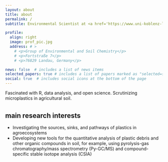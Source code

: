 ```yaml
---
layout: about
title: about
permalink: /
subtitle: Environmental Scientist at <a href='https://www.uni-koblenz-landau.de/'>University of Koblenz–Landau</a>, iES Landau, Institute for Environmental Sciences.

profile:
  align: right
  image: prof_pic.jpg
  address: # >
    # <p>Group of Environmental and Soil Chemistry</p>
    # <p>Fortstraße 7</p>
    # <p>76829 Landau, Germany</p>

news: false  # includes a list of news items
selected_papers: true # includes a list of papers marked as "selected={true}"
social: true  # includes social icons at the bottom of the page
---
```


Fascinated with R, data analysis, and open science.
Scrutinizing microplastics in agricultural soil.

<p style="margin-bottom:2.5em;"></p>

## main research interests

- Investigating the sources, sinks, and pathways of plastics in agroecosystems
- Developing new tools for the quantitative analysis of plastic debris and other organic compounds in soil, for example, using pyrolysis-gas chromatography/mass spectrometry (Py-GC/MS) and compound-specific stable isotope analysis (CSIA)
